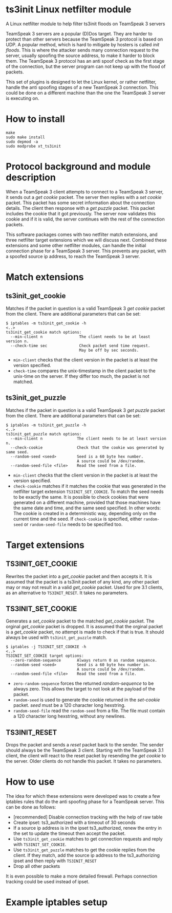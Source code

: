 ts3init Linux netfilter module
==============================
A Linux netfilter module to help filter ts3init floods on TeamSpeak 3 servers

TeamSpeak 3 servers are a popular (D)Dos target. They are harder to protect than
other servers because the TeamSpeak 3 protocol is based on UDP. A popular
method, which is hard to mitigate by hosters is called *init floods*. This is
where the attacker sends many connection request to the server, usually spoofing
the source address, to make it harder to block them. The TeamSpeak 3 protocol
has an anti spoof check as the first stage of the connection, but the server
program can not keep up with the flood of packets.

This set of plugins is designed to let the Linux kernel, or rather netfilter,
handle the anti spoofing stages of a new TeamSpeak 3 connection. This could be
done on a different machine than the one the TeamSpeak 3 server is executing
on.

How to install
==============

```
make
sudo make install
sudo depmod -a
sudo modprobe xt_ts3init
```

Protocol background and module description
==========================================
When a TeamSpeak 3 client attempts to connect to a TeamSpeak 3 server, it sends
out a *get cookie* packet. The server then replies with a *set cookie* packet.
This packet has some secret information about the connection details. The client
then response with a *get puzzle* packet. This packet includes the cookie that
it got previously. The server now validates this cookie and if it is valid, the 
server continues with the rest of the connection packets.

This software packages comes with two netfilter match extensions, and three
netfilter target extensions which we will discuss next. Combined these
extensions and some other netfilter modules, can handle the initial connection
phase for a TeamSpeak 3 server. This prevents any packet, with a spoofed source
ip address, to reach the TeamSpeak 3 server.

Match extensions
================

ts3init_get_cookie
--------------------
Matches if the packet in question is a valid TeamSpeak 3 *get cookie* packet
from the client.
There are additional parameters that can be set:
```
$ iptables -m ts3init_get_cookie -h
<..>
ts3init_get_cookie match options:
  --min-client n                The client needs to be at least version n.
  --check-time sec              Check packet send time request.
                                May be off by sec seconds.
```
* `min-client` checks that the client version in the packet is at least the
  version specified. 
* `check-time` compares the unix-timestamp in the client packet to the unix-time
  on the server. If they differ too much, the packet is not matched.

ts3init_get_puzzle
--------------------
Matches if the packet in question is a valid TeamSpeak 3 *get puzzle* packet
from the client. There are additional parameters that can be set:
```
$ iptables -m ts3init_get_puzzle -h
<..>
ts3init_get_puzzle match options:
  --min-client n               The client needs to be at least version n.
  --check-cookie               Check that the cookie was generated by same seed.
  --random-seed <seed>         Seed is a 60 byte hex number.
                               A source could be /dev/random.
  --random-seed-file <file>    Read the seed from a file.
```
* `min-client` checks that the client version in the packet is at least the
  version specified. 
* `check-cookie` matches if it matches the cookie that was generated in the
  netfilter target extension `TS3INIT_SET_COOKIE`. To match the seed needs to be
  exactly the same. It is possible to check cookies that were generated on a
  different machine, provided that those machines have the same date and time,
  and the same seed specified. In other words: The cookie is created in a
  deterministic way, depending only on the current time and the seed. If
  `check-cookie` is specified, either `random-seed` or `random-seed-file` needs
  to be specified too.

Target extensions
=================

TS3INIT_GET_COOKIE
------------------
Rewrites the packet into a *get_cookie* packet and then accepts it.
It is assumed that the packet is a ts3init packet of any kind, any other packet
may or may not result in a valid *get_cookie* packet. Used for pre 3.1 clients,
as an alternative to `TS3INIT_RESET`. It takes no parameters.

TS3INIT_SET_COOKIE
------------------
Generates a *set_cookie* packet to the matched *get_cookie* packet. The orginal
*get_cookie* packet is dropped. It is assumed that the orginal packet is a 
*get_cookie* packet, no attempt is made to check if that is true. It should
always be used with `ts3init_get_puzzle` match.

```
$ iptables -j TS3INIT_SET_COOKIE -h
<..>
TS3INIT_SET_COOKIE target options:
  --zero-random-sequence       Always return 0 as random sequence.
  --random-seed <seed>         Seed is a 60 byte hex number in.
                               A source could be /dev/random.
  --random-seed-file <file>    Read the seed from a file.
```

* `zero-random-sequence` forces the returned *random-sequence* to be always
  zero. This allows the target to not look at the payload of the packet.
* `random-seed` is used to generate the cookie returned in the *set-cookie*
  packet. *seed* must be a 120 character long hexstring.
* `random-seed-file` read the `random-seed` from a file. The file must contain
  a 120 character long hexstring, without any newlines.

TS3INIT_RESET
--------------- 
Drops the packet and sends a *reset* packet back to the sender. The
sender should always be the TeamSpeak 3 client. Starting with the TeamSpeak 3.1
client, the client will react to the reset packet by resending the *get cookie*
to the server. Older clients do not handle this packet. It takes no parameters.

How to use
==========
The idea for which these extensions were developed was to create a few iptables
rules that do the anti spoofing phase for a TeamSpeak server. This can be done
as follows:
* [recommended] Disable connection tracking with the help of raw table
* Create ipset: ts3_authorized with a timeout of 30 seconds
* If a source ip address is in the ipset ts3_authorized, renew the entry in the
  set to update the timeout then accept the packet.
* Use `ts3init_get_cookie` matches to get connection requests and reply with
  `TS3INIT_SET_COOKIE`.
* Use `ts3init_get_puzzle` matches to get the cookie replies from the client.
  If they match, add the source ip address to the ts3_authorizing ipset and then
  reply with `TS3INIT_RESET`
* Drop all other packets

It is even possible to make a more detailed firewall. Perhaps connection
tracking could be used instead of ipset.

Example iptables setup
======================

